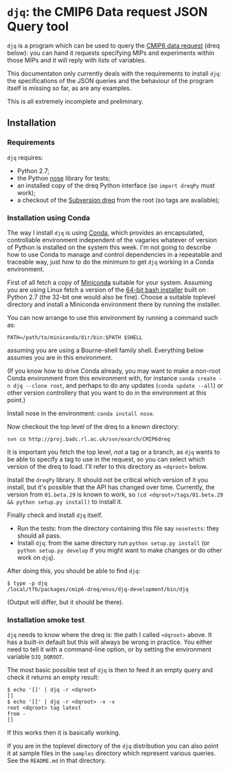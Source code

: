# `djq`: the CMIP6 Data request JSON Query tool
`djq` is a program which can be used to query the [CMIP6 data request](w3id.org/cmip6dr)  (dreq below): you can hand it requests specifying MIPs and experiments within those MIPs and it will reply with lists of variables.

This documentaton only currently deals with the requirements to install `djq`: the specifications of the JSON queries and the behaviour of the program itself is missing so far, as are any examples.

This is all extremely incomplete and preliminary.

## Installation
### Requirements
`djq` requires:

* Python 2.7;
* the Python [nose](https://pypi.python.org/pypi/nose) library for tests;
* an installed copy of the dreq Python interface (so `import dreqPy` must work);
* a checkout of the [Subversion dreq](http://proj.badc.rl.ac.uk/svn/exarch/CMIP6dreq/) from the root (so tags are available);

### Installation using Conda
The way I install `djq` is using [Conda](http://conda.pydata.org/), which provides an encapsulated, controllable environment independent of the vagaries whatever of version of Python is installed on the system this week.  I'm not going to describe how to use Conda to manage and control dependencies in a repeatable and traceable way, just how to do the minimum to get `djq` working in a Conda environment.

First of all fetch a copy of [Miniconda](http://conda.pydata.org/miniconda.html) suitable for your system.  Assuming you are using Linux fetch a version of the [64-bit bash installer](https://repo.continuum.io/miniconda/Miniconda2-latest-Linux-x86_64.sh) built on Python 2.7 (the 32-bit one would also be fine).  Choose a suitable toplevel directory and install a Miniconda environment there by running the installer.

You can now arrange to use this environment by running a command such as:

```
PATH=/path/to/miniconda/dir/bin:$PATH $SHELL
```

assuming you are using a Bourne-shell family shell.  Everything below assumes you are in this environment.

(If you know how to drive Conda already, you may want to make a non-root Conda environment from this environment with, for instance `conda create -n djq --clone root`, and perhaps to do any updates (`conda update --all`) or other version controllery that you want to do in the environment at this point.)

Install nose in the environment: `conda install nose`.

Now checkout the top level of the dreq to a known directory:

```
svn co http://proj.badc.rl.ac.uk/svn/exarch/CMIP6dreq
```

It is important you fetch the top level, *not* a tag or a branch, as `djq` wants to be able to specify a tag to use in the request, so you can select which version of the dreq to load.  I'll refer to this directory as `<dqroot>` below.

Install the `dreqPy` library.  It should not be critical which version of it you install, but it's possible that the API has changed over time.  Currently, the version from `01.beta.29` is known to work, so `(cd <dqroot>/tags/01.beta.29 && python setup.py install)` to install it.

Finally check and install `djq` itself.

* Run the tests: from the directory containing this file say `nosetests`: they should all pass.
* Install `djq`: from the same directory run `python setup.py install` (or `python setup.py develop` if you might want to make changes or do other work on `djq`).

After doing this, you should be able to find `djq`:

```
$ type -p djq
/local/tfb/packages/cmip6-dreq/envs/djq-development/bin/djq
```

(Output will differ, but it should be there).

### Installation smoke test
`djq` needs to know where the dreq is: the path I called `<dqroot>` above.  It has a built-in default but this will always be wrong in practice.  You either need to tell it with a command-line option, or by setting the environment variable `DJQ_DQROOT`.

The most basic possible test of `djq` is then to feed it an empty query and check it returns an empty result:

```
$ echo '[]' | djq -r <dqroot>
[]
$ echo '[]' | djq -r <dqroot> -v -v
root <dqroot> tag latest
from -
[]
```

If this works then it is basically working.

If you are in the toplevel directory of the `djq` distribution you can also point it at sample files in the `samples` directory which represent various queries.  See the `README.md` in that directory.